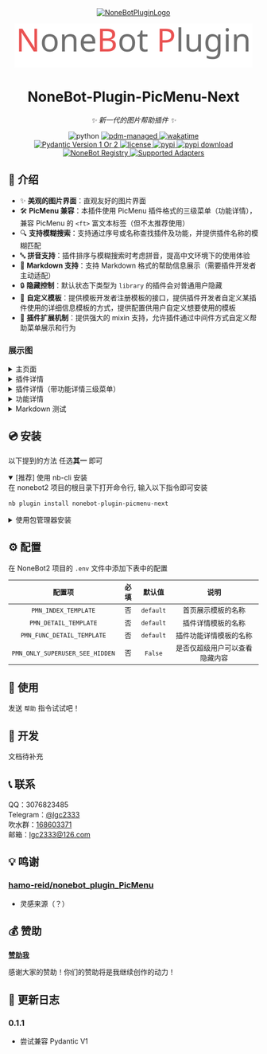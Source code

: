<!-- markdownlint-disable MD031 MD033 MD036 MD041 -->

<div align="center">

<a href="https://v2.nonebot.dev/store">
  <img src="https://raw.githubusercontent.com/A-kirami/nonebot-plugin-template/resources/nbp_logo.png" width="180" height="180" alt="NoneBotPluginLogo">
</a>

<p>
  <img src="https://raw.githubusercontent.com/lgc-NB2Dev/readme/main/template/plugin.svg" alt="NoneBotPluginText">
</p>

# NoneBot-Plugin-PicMenu-Next

_✨ 新一代的图片帮助插件 ✨_

<img src="https://img.shields.io/badge/python-3.10+-blue.svg" alt="python">
<a href="https://pdm.fming.dev">
  <img src="https://img.shields.io/badge/pdm-managed-blueviolet" alt="pdm-managed">
</a>
<a href="https://wakatime.com/badge/user/b61b0f9a-f40b-4c82-bc51-0a75c67bfccf/project/08822e56-b8a3-4a4e-a8dd-7d95757e3803">
  <img src="https://wakatime.com/badge/user/b61b0f9a-f40b-4c82-bc51-0a75c67bfccf/project/08822e56-b8a3-4a4e-a8dd-7d95757e3803.svg" alt="wakatime">
</a>

<br />

<a href="https://pydantic.dev">
  <img src="https://img.shields.io/endpoint?url=https://raw.githubusercontent.com/lgc-NB2Dev/readme/main/template/pyd-v1-or-v2.json" alt="Pydantic Version 1 Or 2" >
</a>
<a href="./LICENSE">
  <img src="https://img.shields.io/github/license/lgc-NB2Dev/nonebot-plugin-picmenu-next.svg" alt="license">
</a>
<a href="https://pypi.python.org/pypi/nonebot-plugin-picmenu-next">
  <img src="https://img.shields.io/pypi/v/nonebot-plugin-picmenu-next.svg" alt="pypi">
</a>
<a href="https://pypi.python.org/pypi/nonebot-plugin-picmenu-next">
  <img src="https://img.shields.io/pypi/dm/nonebot-plugin-picmenu-next" alt="pypi download">
</a>

<br />

<a href="https://registry.nonebot.dev/plugin/nonebot-plugin-picmenu-next:nonebot_plugin_picmenu_next">
  <img src="https://img.shields.io/endpoint?url=https%3A%2F%2Fnbbdg.lgc2333.top%2Fplugin%2Fnonebot-plugin-picmenu-next" alt="NoneBot Registry">
</a>
<a href="https://registry.nonebot.dev/plugin/nonebot-plugin-picmenu-next:nonebot_plugin_picmenu_next">
  <img src="https://img.shields.io/endpoint?url=https%3A%2F%2Fnbbdg.lgc2333.top%2Fplugin-adapters%2Fnonebot-plugin-picmenu-next" alt="Supported Adapters">
</a>

</div>

## 📖 介绍

- ✨ **美观的图片界面**：直观友好的图片界面
- 🛠️ **PicMenu 兼容**：本插件使用 PicMenu 插件格式的三级菜单（功能详情），兼容 PicMenu 的 `<ft>` 富文本标签（但不太推荐使用）
- 🔍 **支持模糊搜索**：支持通过序号或名称查找插件及功能，并提供插件名称的模糊匹配
- 🔤 **拼音支持**：插件排序与模糊搜索时考虑拼音，提高中文环境下的使用体验
- 📜 **Markdown 支持**：支持 Markdown 格式的帮助信息展示（需要插件开发者主动适配）
- 🔒 **隐藏控制**：默认状态下类型为 `library` 的插件会对普通用户隐藏
- 🎨 **自定义模板**：提供模板开发者注册模板的接口，提供插件开发者自定义某插件使用的详细信息模板的方式，提供配置供用户自定义想要使用的模板
- 🔌 **插件扩展机制**：提供强大的 mixin 支持，允许插件通过中间件方式自定义帮助菜单展示和行为

### 展示图

<details>
<summary>主页面</summary>

![亮色主页](https://raw.githubusercontent.com/lgc-NB2Dev/readme/main/picmenu-next/light_main.jpg)  
![暗色主页](https://raw.githubusercontent.com/lgc-NB2Dev/readme/main/picmenu-next/dark_main.jpg)

</details>

<details>
<summary>插件详情</summary>

![亮色插件详情](https://raw.githubusercontent.com/lgc-NB2Dev/readme/main/picmenu-next/light_detail.jpg)  
![暗色插件详情](https://raw.githubusercontent.com/lgc-NB2Dev/readme/main/picmenu-next/dark_detail.jpg)

</details>

<details>
<summary>插件详情（带功能详情三级菜单）</summary>

![亮色带三级菜单插件详情](https://raw.githubusercontent.com/lgc-NB2Dev/readme/main/picmenu-next/light_with_func.jpg)  
![暗色带三级菜单插件详情](https://raw.githubusercontent.com/lgc-NB2Dev/readme/main/picmenu-next/dark_with_func.jpg)

</details>

<details>
<summary>功能详情</summary>

![亮色功能详情](https://raw.githubusercontent.com/lgc-NB2Dev/readme/main/picmenu-next/light_func_detail.jpg)  
![暗色功能详情](https://raw.githubusercontent.com/lgc-NB2Dev/readme/main/picmenu-next/dark_func_detail.jpg)

</details>

<details>
<summary>Markdown 测试</summary>

![亮色 Markdown 测试](https://raw.githubusercontent.com/lgc-NB2Dev/readme/main/picmenu-next/light_markdown.jpg)  
![暗色 Markdown 测试](https://raw.githubusercontent.com/lgc-NB2Dev/readme/main/picmenu-next/dark_markdown.jpg)

</details>

## 💿 安装

以下提到的方法 任选**其一** 即可

<details open>
<summary>[推荐] 使用 nb-cli 安装</summary>
在 nonebot2 项目的根目录下打开命令行, 输入以下指令即可安装

```bash
nb plugin install nonebot-plugin-picmenu-next
```

</details>

<details>
<summary>使用包管理器安装</summary>
在 nonebot2 项目的插件目录下, 打开命令行, 根据你使用的包管理器, 输入相应的安装命令

<details>
<summary>pip</summary>

```bash
pip install nonebot-plugin-picmenu-next
```

</details>
<details>
<summary>pdm</summary>

```bash
pdm add nonebot-plugin-picmenu-next
```

</details>
<details>
<summary>poetry</summary>

```bash
poetry add nonebot-plugin-picmenu-next
```

</details>
<details>
<summary>conda</summary>

```bash
conda install nonebot-plugin-picmenu-next
```

</details>

打开 nonebot2 项目根目录下的 `pyproject.toml` 文件, 在 `[tool.nonebot]` 部分的 `plugins` 项里追加写入

```toml
[tool.nonebot]
plugins = [
    # ...
    "nonebot_plugin_picmenu_next"
]
```

</details>

## ⚙️ 配置

在 NoneBot2 项目的 `.env` 文件中添加下表中的配置

|             配置项              | 必填 |  默认值   |              说明              |
| :-----------------------------: | :--: | :-------: | :----------------------------: |
|      `PMN_INDEX_TEMPLATE`       |  否  | `default` |       首页展示模板的名称       |
|      `PMN_DETAIL_TEMPLATE`      |  否  | `default` |       插件详情模板的名称       |
|   `PMN_FUNC_DETAIL_TEMPLATE`    |  否  | `default` |     插件功能详情模板的名称     |
| `PMN_ONLY_SUPERUSER_SEE_HIDDEN` |  否  |  `False`  | 是否仅超级用户可以查看隐藏内容 |

## 🎉 使用

发送 `帮助` 指令试试吧！

## 🔧 开发

文档待补充

## 📞 联系

QQ：3076823485  
Telegram：[@lgc2333](https://t.me/lgc2333)  
吹水群：[168603371](https://qm.qq.com/q/EikuZ5sP4G)  
邮箱：<lgc2333@126.com>

## 💡 鸣谢

### [hamo-reid/nonebot_plugin_PicMenu](https://github.com/hamo-reid/nonebot_plugin_PicMenu)

- 灵感来源（？）

## 💰 赞助

**[赞助我](https://blog.lgc2333.top/donate)**

感谢大家的赞助！你们的赞助将是我继续创作的动力！

## 📝 更新日志

### 0.1.1

- 尝试兼容 Pydantic V1
